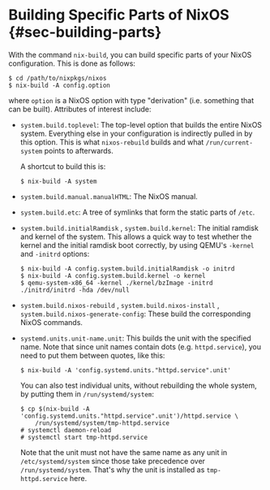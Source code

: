 # Building Specific Parts of NixOS {#sec-building-parts}

With the command `nix-build`, you can build specific parts of your NixOS
configuration. This is done as follows:

```ShellSession
$ cd /path/to/nixpkgs/nixos
$ nix-build -A config.option
```

where `option` is a NixOS option with type "derivation" (i.e. something
that can be built). Attributes of interest include:

- `system.build.toplevel`: The top-level option that builds the entire NixOS system. Everything
    else in your configuration is indirectly pulled in by this option.
    This is what `nixos-rebuild` builds and what `/run/current-system`
    points to afterwards.

    A shortcut to build this is:

    ```ShellSession
    $ nix-build -A system
    ```

- `system.build.manual.manualHTML`:   The NixOS manual.

- `system.build.etc`:   A tree of symlinks that form the static parts of `/etc`.

- `system.build.initialRamdisk` , `system.build.kernel`: The initial ramdisk and kernel of the system. This allows a quick
    way to test whether the kernel and the initial ramdisk boot
    correctly, by using QEMU's `-kernel` and `-initrd` options:

    ```ShellSession
    $ nix-build -A config.system.build.initialRamdisk -o initrd
    $ nix-build -A config.system.build.kernel -o kernel
    $ qemu-system-x86_64 -kernel ./kernel/bzImage -initrd ./initrd/initrd -hda /dev/null
    ```

- `system.build.nixos-rebuild` , `system.build.nixos-install` , `system.build.nixos-generate-config`:   These build the corresponding NixOS commands.

- `systemd.units.unit-name.unit`: This builds the unit with the specified name. Note that since unit
    names contain dots (e.g. `httpd.service`), you need to put them
    between quotes, like this:

    ```ShellSession
    $ nix-build -A 'config.systemd.units."httpd.service".unit'
    ```

    You can also test individual units, without rebuilding the whole
    system, by putting them in `/run/systemd/system`:

    ```ShellSession
    $ cp $(nix-build -A 'config.systemd.units."httpd.service".unit')/httpd.service \
        /run/systemd/system/tmp-httpd.service
    # systemctl daemon-reload
    # systemctl start tmp-httpd.service
    ```

    Note that the unit must not have the same name as any unit in
    `/etc/systemd/system` since those take precedence over
    `/run/systemd/system`. That's why the unit is installed as
    `tmp-httpd.service` here.
